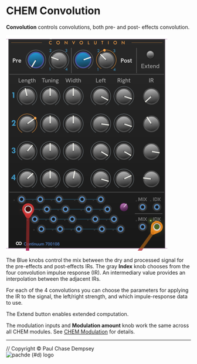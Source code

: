 # CHEM Convolution

**Convolution** controls convolutions, both pre- and post- effects convolution.

![CHEM Convolution module](./image/convo.png)

The Blue knobs control the mix between the dry and processed signal for the pre-effects and post-effects IRs.
The gray **Index** knob chooses from the four convolution impulse response (IR).
An intermediary value provides an interpolation between the adjacent IRs.

For each of the 4 convolutions you can choose the parameters for applying the IR to the signal, the left/right strength, and which impule-response data to use.

The Extend button enables extended computation.

The modulation inputs and **Modulation amount** knob work the same across all CHEM modules.
See [CHEM Modulation](./modulation.md) for details.

---

// Copyright © Paul Chase Dempsey\
![pachde (#d) logo](./image/Logo.svg)
